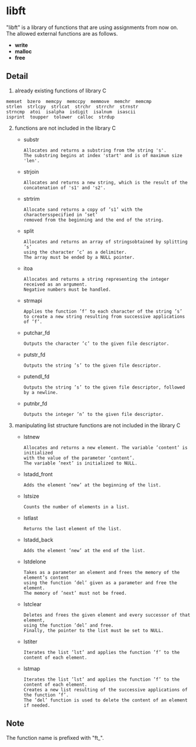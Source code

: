 # libft

"libft" is a library of functions that are using assignments from now on.  
The allowed external functions are as follows.  

   - **write**
   - **malloc**
   - **free**

## Detail

1. already existing functions of library C
```
memset  bzero  memcpy  memccpy  memmove  memchr  memcmp
strlen  strlcpy  strlcat  strchr  strrchr  strnstr
strncmp  atoi  isalpha  isdigit  isalnum  isascii
isprint  toupper  tolower  calloc  strdup
```

2. functions are not included in the library C
   - substr
     ```
     Allocates and returns a substring from the string 's'.
     The substring begins at index 'start' and is of maximum size 'len'.
     ```

   - strjoin
     ```
     Allocates and returns a new string, which is the result of the
     concatenation of 's1' and 's2'.
     ```

   - strtrim
     ```
     Allocate sand returns a copy of ’s1’ with the charactersspecified in ’set’
     removed from the beginning and the end of the string.
     ```

   - split
     ```
     Allocates and returns an array of stringsobtained by splitting ’s’ 
     using the character ’c’ as a delimiter.
     The array must be ended by a NULL pointer.
     ```

   - itoa
     ```
     Allocates and returns a string representing the integer received as an argument.
     Negative numbers must be handled. 
     ```

   - strmapi
     ```
     Applies the function ’f’ to each character of the string ’s’
     to create a new string resulting from successive applications of ’f’.
     ```

   - putchar_fd
     ```
     Outputs the character ’c’ to the given file descriptor.
     ```

   - putstr_fd
     ```
     Outputs the string ’s’ to the given file descriptor.
     ```

   - putendl_fd
     ```
     Outputs the string ’s’ to the given file descriptor, followed by a newline.
     ```

   - putnbr_fd
     ```
     Outputs the integer ’n’ to the given file descriptor.
     ```

3. manipulating list structure functions are not included in the library C
   - lstnew
     ```
     Allocates and returns a new element. The variable ’content’ is initialized
     with the value of the parameter ’content’.
     The variable ’next’ is initialized to NULL.
     ```

   - lstadd_front
     ```
     Adds the element ’new’ at the beginning of the list.
     ```

   - lstsize
     ```
     Counts the number of elements in a list.
     ```

   - lstlast
     ```
     Returns the last element of the list.
     ```

   - lstadd_back
     ```
     Adds the element ’new’ at the end of the list.
     ```

   - lstdelone
     ```
     Takes as a parameter an element and frees the memory of the element’s content
     using the function ’del’ given as a parameter and free the element.
     The memory of ’next’ must not be freed.
     ```

   - lstclear
     ```
     Deletes and frees the given element and every successor of that element,
     using the function ’del’ and free.
     Finally, the pointer to the list must be set to NULL.
     ```

   - lstiter
     ```
     Iterates the list ’lst’ and applies the function ’f’ to the content of each element.
     ```

   - lstmap
     ```
     Iterates the list ’lst’ and applies the function ’f’ to the content of each element.
     Creates a new list resulting of the successive applications of the function ’f’.
     The ’del’ function is used to delete the content of an element if needed.
     ```

## Note

The function name is prefixed with "ft_".

